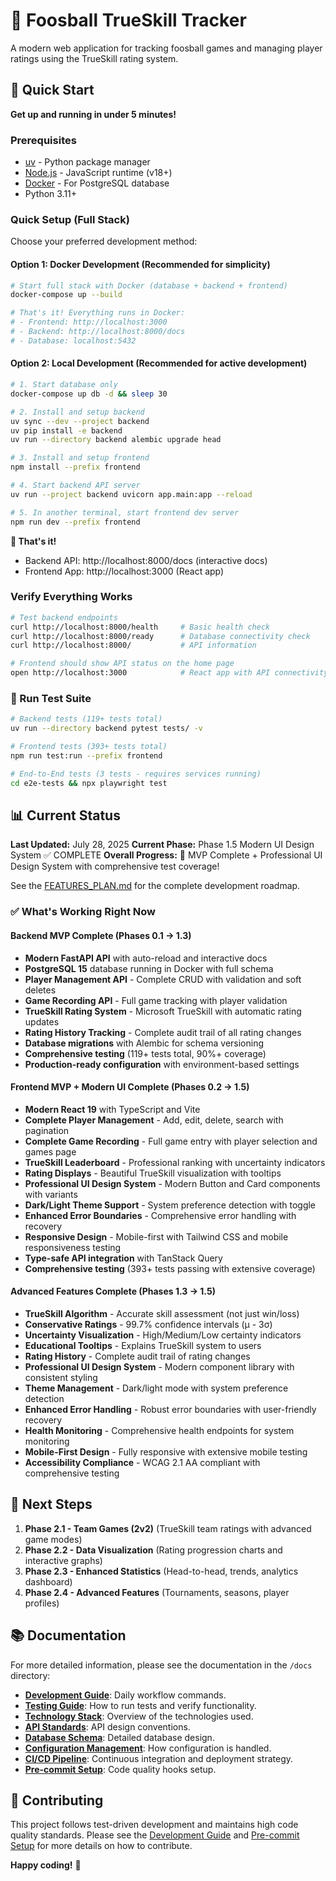 # 🏓 Foosball TrueSkill Tracker

A modern web application for tracking foosball games and managing player ratings using the TrueSkill rating system.

## 🚀 Quick Start

**Get up and running in under 5 minutes!**

### Prerequisites
- [uv](https://docs.astral.sh/uv/) - Python package manager
- [Node.js](https://nodejs.org/) - JavaScript runtime (v18+)
- [Docker](https://www.docker.com/) - For PostgreSQL database
- Python 3.11+

### Quick Setup (Full Stack)

Choose your preferred development method:

#### Option 1: Docker Development (Recommended for simplicity)

```bash
# Start full stack with Docker (database + backend + frontend)
docker-compose up --build

# That's it! Everything runs in Docker:
# - Frontend: http://localhost:3000
# - Backend: http://localhost:8000/docs
# - Database: localhost:5432
```

#### Option 2: Local Development (Recommended for active development)

```bash
# 1. Start database only
docker-compose up db -d && sleep 30

# 2. Install and setup backend
uv sync --dev --project backend
uv pip install -e backend
uv run --directory backend alembic upgrade head

# 3. Install and setup frontend
npm install --prefix frontend

# 4. Start backend API server
uv run --project backend uvicorn app.main:app --reload

# 5. In another terminal, start frontend dev server
npm run dev --prefix frontend
```

**🎉 That's it!**
- Backend API: http://localhost:8000/docs (interactive docs)
- Frontend App: http://localhost:3000 (React app)

### Verify Everything Works

```bash
# Test backend endpoints
curl http://localhost:8000/health     # Basic health check
curl http://localhost:8000/ready      # Database connectivity check
curl http://localhost:8000/           # API information

# Frontend should show API status on the home page
open http://localhost:3000            # React app with API connectivity test
```

### 🧪 Run Test Suite

```bash
# Backend tests (119+ tests total)
uv run --directory backend pytest tests/ -v

# Frontend tests (393+ tests total)
npm run test:run --prefix frontend

# End-to-End tests (3 tests - requires services running)
cd e2e-tests && npx playwright test
```

## 📊 Current Status

**Last Updated:** July 28, 2025
**Current Phase:** Phase 1.5 Modern UI Design System ✅ COMPLETE
**Overall Progress:** 🎨 MVP Complete + Professional UI Design System with comprehensive test coverage!

See the [FEATURES_PLAN.md](FEATURES_PLAN.md) for the complete development roadmap.

### ✅ What's Working Right Now

#### Backend MVP Complete (Phases 0.1 → 1.3)
- **Modern FastAPI API** with auto-reload and interactive docs
- **PostgreSQL 15** database running in Docker with full schema
- **Player Management API** - Complete CRUD with validation and soft deletes
- **Game Recording API** - Full game tracking with player validation
- **TrueSkill Rating System** - Microsoft TrueSkill with automatic rating updates
- **Rating History Tracking** - Complete audit trail of all rating changes
- **Database migrations** with Alembic for schema versioning
- **Comprehensive testing** (119+ tests total, 90%+ coverage)
- **Production-ready configuration** with environment-based settings

#### Frontend MVP + Modern UI Complete (Phases 0.2 → 1.5)
- **Modern React 19** with TypeScript and Vite
- **Complete Player Management** - Add, edit, delete, search with pagination
- **Complete Game Recording** - Full game entry with player selection and games page
- **TrueSkill Leaderboard** - Professional ranking with uncertainty indicators
- **Rating Displays** - Beautiful TrueSkill visualization with tooltips
- **Professional UI Design System** - Modern Button and Card components with variants
- **Dark/Light Theme Support** - System preference detection with toggle
- **Enhanced Error Boundaries** - Comprehensive error handling with recovery
- **Responsive Design** - Mobile-first with Tailwind CSS and mobile responsiveness testing
- **Type-safe API integration** with TanStack Query
- **Comprehensive testing** (393+ tests passing with extensive coverage)

#### Advanced Features Complete (Phases 1.3 → 1.5)
- **TrueSkill Algorithm** - Accurate skill assessment (not just win/loss)
- **Conservative Ratings** - 99.7% confidence intervals (μ - 3σ)
- **Uncertainty Visualization** - High/Medium/Low certainty indicators
- **Educational Tooltips** - Explains TrueSkill system to users
- **Rating History** - Complete audit trail of rating changes
- **Professional UI Design System** - Modern component library with consistent styling
- **Theme Management** - Dark/light mode with system preference detection
- **Enhanced Error Handling** - Robust error boundaries with user-friendly recovery
- **Health Monitoring** - Comprehensive health endpoints for system monitoring
- **Mobile-First Design** - Fully responsive with extensive mobile testing
- **Accessibility Compliance** - WCAG 2.1 AA compliant with comprehensive testing

## 🎯 Next Steps

1.  **Phase 2.1 - Team Games (2v2)** (TrueSkill team ratings with advanced game modes)
2.  **Phase 2.2 - Data Visualization** (Rating progression charts and interactive graphs)
3.  **Phase 2.3 - Enhanced Statistics** (Head-to-head, trends, analytics dashboard)
4.  **Phase 2.4 - Advanced Features** (Tournaments, seasons, player profiles)

## 📚 Documentation

For more detailed information, please see the documentation in the `/docs` directory:

- **[Development Guide](docs/DEVELOPMENT.md)**: Daily workflow commands.
- **[Testing Guide](docs/TESTING.md)**: How to run tests and verify functionality.
- **[Technology Stack](docs/TECH_STACK.md)**: Overview of the technologies used.
- **[API Standards](docs/API_STANDARDS.md)**: API design conventions.
- **[Database Schema](docs/DATABASE_SCHEMA.md)**: Detailed database design.
- **[Configuration Management](docs/CONFIG_MANAGEMENT.md)**: How configuration is handled.
- **[CI/CD Pipeline](docs/CICD_PIPELINE.md)**: Continuous integration and deployment strategy.
- **[Pre-commit Setup](docs/PRE_COMMIT_SETUP.md)**: Code quality hooks setup.

## 🤝 Contributing

This project follows test-driven development and maintains high code quality standards. Please see the [Development Guide](docs/DEVELOPMENT.md) and [Pre-commit Setup](docs/PRE_COMMIT_SETUP.md) for more details on how to contribute.

**Happy coding!** 🎉
